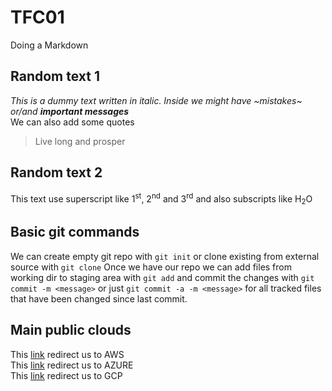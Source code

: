 # TFC01
Doing a Markdown
## Random text 1
_This is a dummy text written in italic. Inside we might have ~mistakes~ or/and ***important messages***_<br>
We can also add some quotes
> Live long and prosper 
## Random text 2
This text use superscript like 1<sup>st</sup>, 2<sup>nd</sup> and 3<sup>rd</sup> and also subscripts like H<sub>2</sub>O
## Basic git commands
We can create empty git repo with `git init` or clone existing from external source with `git clone`
Once we have our repo we can add files from working dir to staging area with `git add` and commit the changes with `git commit -m <message>` or just `git commit -a -m <message>` for all tracked files that have been changed since last commit. 
## Main public clouds
This [link](https://aws.amazon.com/) redirect us to AWS<br>
This [link](https://azure.microsoft.com/en-us) redirect us to AZURE<br>
This [link](https://cloud.google.com/) redirect us to GCP<br>
